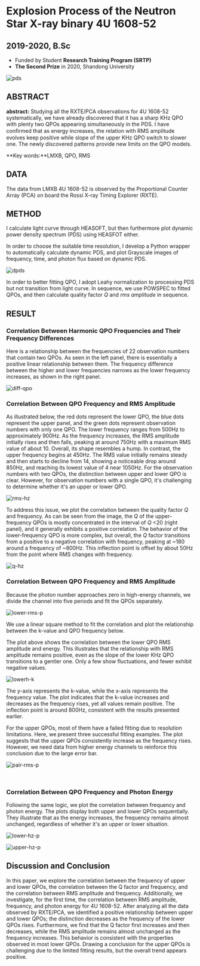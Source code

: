 # Explosion Process of the Neutron Star X-ray binary 4U 1608-52

## 2019-2020, B.Sc 

- Funded by Student **Research Training Program (SRTP)**
- **The Second Prize** in 2020, Shandong University 

![pds](images/pds.png)

## ABSTRACT

**abstract:** Studying all the RXTE/PCA observations for 4U 1608-52 systematically, we have already discovered that it has a sharp KHz QPO with plenty two QPOs appearing simultaneously in the PDS. I have conﬁrmed that as energy increases, the relation with RMS amplitude evolves keep positive while slope of the upper KHz QPO switch to slower one. The newly discovered patterns provide new limits on the QPO models.

**Key words:**LMXB, QPO, RMS

## DATA 

The data from LMXB 4U 1608-52 is observed by the Proportional Counter Array (PCA) on board the Rossi X-ray Timing Explorer (RXTE). 

## METHOD

I calculate light curve through HEASOFT, but then furthermore plot dynamic power density spectrum (PDS) using HEASFOT either. 

In order to choose the suitable time resolution, I develop a Python wrapper to automatically calculate dynamic PDS, and plot Grayscale images of frequency, time, and photon flux based on dynamic PDS. 

![dpds](images/dpds.png)

In order to better fitting QPO, I adopt Leahy normalization to processing PDS but not transition from light curve. In sequence, we use POWSPEC to fitted QPOs, and then calculate quality factor *Q* and *rms amplitude* in sequence.

## RESULT

### Correlation Between Harmonic QPO Frequencies and Their Frequency Differences

Here is a relationship between the frequencies of 22 observation numbers that contain two QPOs. As seen in the left panel, there is essentially a positive linear relationship between them. The frequency difference between the higher and lower frequencies narrows as the lower frequency increases, as shown in the right panel.

![diff-qpo](images/diff-qpo.png)

###  Correlation Between QPO Frequency and RMS Amplitude 

As illustrated below, the red dots represent the lower QPO, the blue dots represent the upper panel, and the green dots represent observation numbers with only one QPO.  The lower frequency ranges from 500Hz to approximately 900Hz. As the frequency increases, the RMS amplitude initially rises and then falls, peaking at around 750Hz with a maximum RMS value of about 10. Overall, its shape resembles a hump. In contrast, the upper frequency begins at 450Hz. The RMS value initially remains steady and then starts to decline from 14, showing a noticeable drop around 850Hz, and reaching its lowest value of 4 near 1050Hz. For the observation numbers with two QPOs, the distinction between upper and lower QPO is clear. However, for observation numbers with a single QPO, it's challenging to determine whether it's an upper or lower QPO.

![rms-hz](images/rms-hz.png)

To address this issue, we plot the correlation between the quality factor *Q* and frequency. As can be seen from the image, the *Q* of the upper-frequency QPOs is mostly concentrated in the interval of *Q* <20 (right panel), and it generally exhibits a positive correlation. The behavior of the lower-frequency QPO is more complex, but overall, the *Q* factor transitions from a positive to a negative correlation with frequency, peaking at ~180 around a frequency of ~800Hz. This inflection point is offset by about 50Hz from the point where RMS changes with frequency.



![q-hz](images/q-hz.png)



###  Correlation Between QPO Frequency and RMS Amplitude 

Because the photon number approaches zero in high-energy channels, we divide the channel into five periods and fit the QPOs separately. 

![lower-rms-p](images/lower-rms-p.png)

We use a linear square method to fit the correlation and plot the relationship between the k-value and QPO frequency below.

The plot above shows the correlation between the lower QPO RMS amplitude and energy. This illustrates that the relationship with RMS amplitude remains positive, even as the slope of the lower KHz QPO transitions to a gentler one. Only a few show fluctuations, and fewer exhibit negative values.

![lowerh-k](images/lowerh-k.png)

 The y-axis represents the k-value, while the x-axis represents the frequency value. The plot indicates that the k-value increases and decreases as the frequency rises, yet all values remain positive. The inflection point is around 800Hz, consistent with the results presented earlier.

For the upper QPOs, most of them have a failed fitting due to resolution limitations. Here, we present three successful fitting examples. The plot suggests that the upper QPOs consistently increase as the frequency rises. However, we need data from higher energy channels to reinforce this conclusion due to the large error bar. 

![pair-rms-p](images/pair-rms-p.png)

​	

###  Correlation Between QPO Frequency and Photon Energy

Following the same logic, we plot the correlation between frequency and photon energy. The plots display both upper and lower QPOs sequentially. They illustrate that as the energy increases, the frequency remains almost unchanged, regardless of whether it's an upper or lower situation.

![lower-hz-p](images/lower-hz-p.png) 



![upper-hz-p](images/upper-hz-p.png)



## Discussion and Conclusion

In this paper, we explore the correlation between the frequency of upper and lower QPOs, the correlation between the Q factor and frequency, and the correlation between RMS amplitude and frequency. Additionally, we investigate, for the first time, the correlation between RMS amplitude, frequency, and photon energy for 4U 1608-52. After analyzing all the data observed by RXTE/PCA, we identified a positive relationship between upper and lower QPOs; the distinction decreases as the frequency of the lower QPOs rises. Furthermore, we find that the Q factor first increases and then decreases, while the RMS amplitude remains almost unchanged as the frequency increases. This behavior is consistent with the properties observed in most lower QPOs. Drawing a conclusion for the upper QPOs is challenging due to the limited fitting results, but the overall trend appears positive.